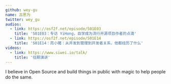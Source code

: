 ```yaml
---
github: wey-gu
name: 古思为
twitter: wey_gu
audios:
  - link: https://osf2f.net/episode/S01E03
    title: 'S01E03：专访 YiHong，自学成为流行开源项目作者的点滴'
  - link: https://osf2f.net/episode/S01E14
    title: 'S01E14：亮小猪：从开发到管理到开发者关系，他都经历了什么'
videos:
  - link: https://www.siwei.io/talk/
    title: '往期演讲'
---
```

I believe in Open Source and build things in public with magic to help people do the same.
